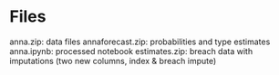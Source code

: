 # Files 
anna.zip: data files
annaforecast.zip:  probabilities and type estimates
anna.ipynb:  processed notebook
estimates.zip:  breach data with imputations (two new columns, index & breach impute)
